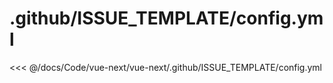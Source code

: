 # .github/ISSUE\_TEMPLATE/config.yml

<<< @/docs/Code/vue-next/vue-next/.github/ISSUE_TEMPLATE/config.yml
